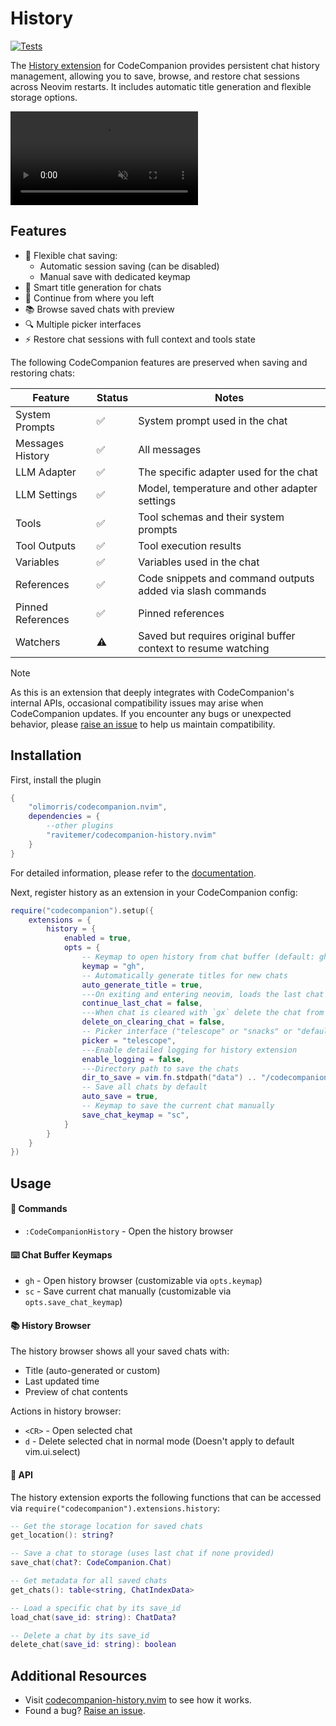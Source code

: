 # History

[![Tests](https://github.com/ravitemer/codecompanion-history.nvim/actions/workflows/ci.yml/badge.svg)](https://github.com/ravitemer/codecompanion-history.nvim/actions)

The [History extension](https://github.com/ravitemer/codecompanion-history.nvim) for CodeCompanion provides persistent chat history management, allowing you to save, browse, and restore chat sessions across Neovim restarts. It includes automatic title generation and flexible storage options.

<p>
<video controls muted src="https://github.com/user-attachments/assets/04a6ad1f-8351-4381-ae60-00c352a1670c"></video>
</p>

## Features

- 💾 Flexible chat saving:
  - Automatic session saving (can be disabled)
  - Manual save with dedicated keymap
- 🎯 Smart title generation for chats
- 🔄 Continue from where you left
- 📚 Browse saved chats with preview
- 🔍 Multiple picker interfaces
- ⚡ Restore chat sessions with full context and tools state

The following CodeCompanion features are preserved when saving and restoring chats:

| Feature | Status | Notes |
|---------|--------|-------|
|  System Prompts | ✅  | System prompt used in the chat |
|  Messages History | ✅  | All messages |
|  LLM Adapter | ✅  | The specific adapter used for the chat |
|  LLM Settings | ✅  | Model, temperature and other adapter settings |
|  Tools | ✅  | Tool schemas and their system prompts |
|  Tool Outputs | ✅  | Tool execution results |
|  Variables | ✅  | Variables used in the chat |
|  References | ✅  | Code snippets and command outputs added via slash commands |
|  Pinned References | ✅  | Pinned references |
|  Watchers | ⚠  | Saved but requires original buffer context to resume watching |

> [!NOTE]
> As this is an extension that deeply integrates with CodeCompanion's internal APIs, occasional compatibility issues may arise when CodeCompanion updates. If you encounter any bugs or unexpected behavior, please [raise an issue](https://github.com/ravitemer/codecompanion-history.nvim/issues) to help us maintain compatibility.

## Installation

First, install the plugin

```lua
{
    "olimorris/codecompanion.nvim",
    dependencies = {
        --other plugins
        "ravitemer/codecompanion-history.nvim"
    }
}
```

For detailed information, please refer to the [documentation](https://github.com/ravitemer/codecompanion-history.nvim#installation).

Next, register history as an extension in your CodeCompanion config:

```lua
require("codecompanion").setup({
    extensions = {
        history = {
            enabled = true,
            opts = {
                -- Keymap to open history from chat buffer (default: gh)
                keymap = "gh",
                -- Automatically generate titles for new chats
                auto_generate_title = true,
                ---On exiting and entering neovim, loads the last chat on opening chat
                continue_last_chat = false,
                ---When chat is cleared with `gx` delete the chat from history
                delete_on_clearing_chat = false,
                -- Picker interface ("telescope" or "snacks" or "default")
                picker = "telescope",
                ---Enable detailed logging for history extension
                enable_logging = false,
                ---Directory path to save the chats
                dir_to_save = vim.fn.stdpath("data") .. "/codecompanion-history",
                -- Save all chats by default
                auto_save = true,
                -- Keymap to save the current chat manually
                save_chat_keymap = "sc",
            }
        }
    }
})
```

## Usage 

#### 🎯 Commands

- `:CodeCompanionHistory` - Open the history browser

#### ⌨️ Chat Buffer Keymaps

- `gh` - Open history browser (customizable via `opts.keymap`)
- `sc` - Save current chat manually (customizable via `opts.save_chat_keymap`)

#### 📚 History Browser

The history browser shows all your saved chats with:
- Title (auto-generated or custom)
- Last updated time  
- Preview of chat contents

Actions in history browser:
- `<CR>` - Open selected chat
- `d` - Delete selected chat in normal mode (Doesn't apply to default vim.ui.select)

#### 🔧 API

The history extension exports the following functions that can be accessed via `require("codecompanion").extensions.history`:

```lua
-- Get the storage location for saved chats
get_location(): string?

-- Save a chat to storage (uses last chat if none provided)
save_chat(chat?: CodeCompanion.Chat)

-- Get metadata for all saved chats
get_chats(): table<string, ChatIndexData>

-- Load a specific chat by its save_id
load_chat(save_id: string): ChatData?

-- Delete a chat by its save_id
delete_chat(save_id: string): boolean
```

## Additional Resources

- Visit [codecompanion-history.nvim](https://github.com/ravitemer/codecompanion-history.nvim) to see how it works.
- Found a bug? [Raise an issue](https://github.com/ravitemer/codecompanion-history.nvim/issues).



